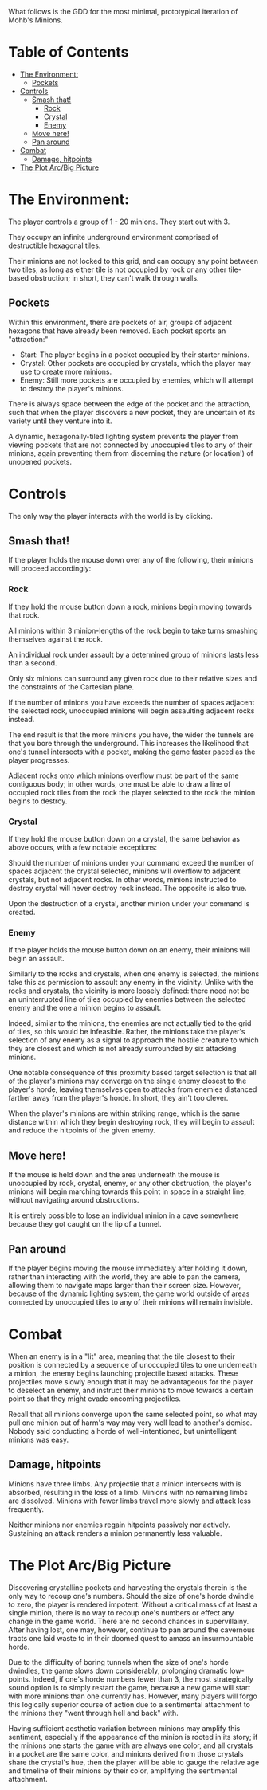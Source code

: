 What follows is the GDD for the most minimal, prototypical iteration of Mohb's Minions.

<a class="mk-toclify" id="table-of-contents"></a>

# Table of Contents
- [The Environment:](#the-environment)
    - [Pockets](#pockets)
- [Controls](#controls)
    - [Smash that!](#smash-that)
        - [Rock](#rock)
        - [Crystal](#crystal)
        - [Enemy](#enemy)
    - [Move here!](#move-here)
    - [Pan around](#pan-around)
- [Combat](#combat)
    - [Damage, hitpoints](#damage-hitpoints)
- [The Plot Arc/Big Picture](#the-plot-arcbig-picture)

<a class="mk-toclify" id="the-environment"></a>
# The Environment:
The player controls a group of 1 - 20 minions. They start out with 3.

They occupy an infinite underground environment comprised of destructible hexagonal tiles.

Their minions are not locked to this grid, and can occupy any point between two tiles,
as long as either tile is not occupied by rock or any other tile-based obstruction; in short, they can't walk through walls.

<a class="mk-toclify" id="pockets"></a>
## Pockets
Within this environment, there are pockets of air, groups of adjacent hexagons that have already been removed.
Each pocket sports an "attraction:"
- Start: The player begins in a pocket occupied by their starter minions.
- Crystal: Other pockets are occupied by crystals, which the player may use to create more minions.
- Enemy: Still more pockets are occupied by enemies, which will attempt to destroy the player's minions.

There is always space between the edge of the pocket and the attraction, such that when the player discovers
a new pocket, they are uncertain of its variety until they venture into it.

A dynamic, hexagonally-tiled lighting system prevents the player from viewing pockets that are not connected
by unoccupied tiles to any of their minions, again preventing them from discerning the nature (or location!) of unopened pockets.

<a class="mk-toclify" id="controls"></a>
# Controls
The only way the player interacts with the world is by clicking.

<a class="mk-toclify" id="smash-that"></a>
## Smash that!
If the player holds the mouse down over any of the following, their minions will proceed accordingly:

<a class="mk-toclify" id="rock"></a>
### Rock
If they hold the mouse button down a rock, minions begin moving towards that rock.

All minions within 3 minion-lengths of the rock begin to take turns smashing themselves against the rock.

An individual rock under assault by a determined group of minions lasts less than a second.

Only six minions can surround any given rock due to their relative sizes and the constraints of the Cartesian plane.

If the number of minions you have exceeds the number of spaces adjacent the selected rock,
unoccupied minions will begin assaulting adjacent rocks instead.

The end result is that the more minions you have, the wider the tunnels are that you bore through the underground.
This increases the likelihood that one's tunnel intersects with a pocket, making the game faster paced as the player progresses.

Adjacent rocks onto which minions overflow must be part of the same contiguous body; in other words, one must
be able to draw a line of occupied rock tiles from the rock the player selected to the rock the minion begins to destroy.

<a class="mk-toclify" id="crystal"></a>
### Crystal
If they hold the mouse button down on a crystal, the same behavior as above occurs, with a few notable exceptions:

Should the number of minions under your command exceed the number of spaces adjacent the crystal selected,
minions will overflow to adjacent crystals, but not adjacent rocks. In other words, minions instructed to destroy crystal
will never destroy rock instead. The opposite is also true.

Upon the destruction of a crystal, another minion under your command is created.

<a class="mk-toclify" id="enemy"></a>
### Enemy
If the player holds the mouse button down on an enemy, their minions will begin an assault.

Similarly to the rocks and crystals, when one enemy is selected, the minions take this as permission to assault any
enemy in the vicinity. Unlike with the rocks and crystals, the vicinity is more loosely defined: there need not be
an uninterrupted line of tiles occupied by enemies between the selected enemy and the one a minion begins to assault.

Indeed, similar to the minions, the enemies are not actually tied to the grid of tiles, so this would be infeasible.
Rather, the minions take the player's selection of any enemy as a signal to approach the hostile creature
to which they are closest and which is not already surrounded by six attacking minions.

One notable consequence of this proximity based target selection is that all of the player's minions may converge on the single
enemy closest to the player's horde, leaving themselves open to attacks from enemies distanced farther away from the player's
horde. In short, they ain't too clever.

When the player's minions are within striking range, which is the same distance within which they begin destroying rock,
they will begin to assault and reduce the hitpoints of the given enemy.

<a class="mk-toclify" id="move-here"></a>
## Move here!
If the mouse is held down and the area underneath the mouse is unoccupied by rock, crystal, enemy, or any other obstruction,
the player's minions will begin marching towards this point in space in a straight line, without navigating around obstructions.

It is entirely possible to lose an individual minion in a cave somewhere because they got caught on the lip of a tunnel.

<a class="mk-toclify" id="pan-around"></a>
## Pan around
If the player begins moving the mouse immediately after holding it down, rather than interacting with the world,
they are able to pan the camera, allowing them to navigate maps larger than their screen size. However, because of the
dynamic lighting system, the game world outside of areas connected by unoccupied tiles to any of their minions will remain
invisible.

<a class="mk-toclify" id="combat"></a>
# Combat
When an enemy is in a "lit" area, meaning that the tile closest to their position is connected by a sequence of unoccupied tiles to
one underneath a minion, the enemy begins launching projectile based attacks. These projectiles move slowly enough that it may
be advantageous for the player to deselect an enemy, and instruct their minions to move towards a certain point so that they might
evade oncoming projectiles.

Recall that all minions converge upon the same selected point, so what may pull one minion out of harm's
way may very well lead to another's demise. Nobody said conducting a horde of well-intentioned, but unintelligent minions was easy.

<a class="mk-toclify" id="damage-hitpoints"></a>
## Damage, hitpoints
Minions have three limbs. Any projectile that a minion intersects with is absorbed, resulting in the loss of a limb. Minions with no
remaining limbs are dissolved. Minions with fewer limbs travel more slowly and attack less frequently.

Neither minions nor enemies regain hitpoints passively nor actively. Sustaining an attack renders a minion permanently less valuable.

<a class="mk-toclify" id="the-plot-arcbig-picture"></a>
# The Plot Arc/Big Picture
Discovering crystalline pockets and harvesting the crystals therein is the only way to recoup one's numbers.
Should the size of one's horde dwindle to zero, the player is rendered impotent. Without a critical mass of at least a single minion,
there is no way to recoup one's numbers or effect any change in the game world. There are no second chances in supervillainy. After
having lost, one may, however, continue to pan around the cavernous tracts one laid waste to in their doomed quest to amass an
insurmountable horde.

Due to the difficulty of boring tunnels when the size of one's horde dwindles, the game slows down considerably,
prolonging dramatic low-points. Indeed, if one's horde numbers fewer than 3, the most strategically sound option is to simply
restart the game, because a new game will start with more minions than one currently has. However, many players will forgo
this logically superior course of action due to a sentimental attachment to the minions they "went through hell and back" with.

Having sufficient aesthetic variation between minions may amplify this sentiment, especially if the appearance of the minion
is rooted in its story; if the minions one starts the game with are always one color, and all crystals in a pocket are the same color,
and minions derived from those crystals share the crystal's hue, then the player will be able to gauge the relative age and
timeline of their minions by their color, amplifying the sentimental attachment.
